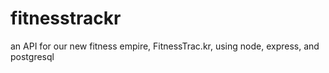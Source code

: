 # fitnesstrackr

an API for our new fitness empire, FitnessTrac.kr, using node, express, and postgresql
